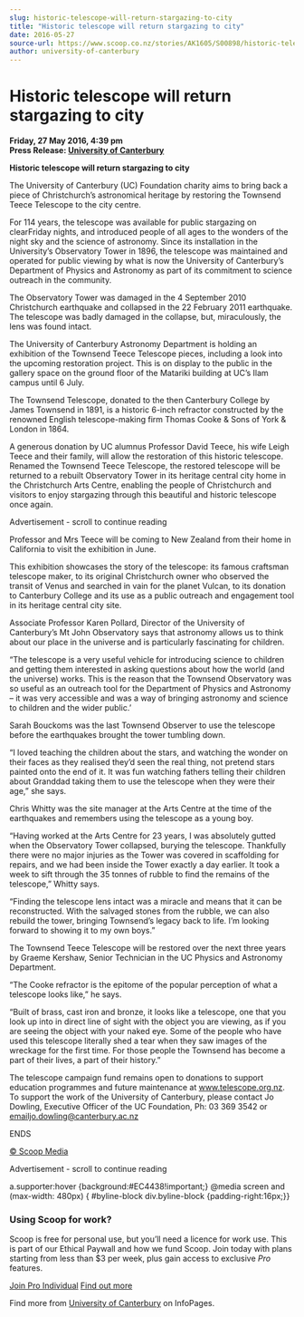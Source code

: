 ```yaml
---
slug: historic-telescope-will-return-stargazing-to-city
title: "Historic telescope will return stargazing to city"
date: 2016-05-27
source-url: https://www.scoop.co.nz/stories/AK1605/S00898/historic-telescope-will-return-stargazing-to-city.htm
author: university-of-canterbury
---
```

Historic telescope will return stargazing to city
=================================================

**Friday, 27 May 2016, 4:39 pm**  
**Press Release: [University of Canterbury](https://info.scoop.co.nz/University_of_Canterbury)**

**Historic telescope will return stargazing to city**

The University of Canterbury (UC) Foundation charity aims to bring back a piece of Christchurch’s astronomical heritage by restoring the Townsend Teece Telescope to the city centre.

For 114 years, the telescope was available for public stargazing on clearFriday nights, and introduced people of all ages to the wonders of the night sky and the science of astronomy. Since its installation in the University’s Observatory Tower in 1896, the telescope was maintained and operated for public viewing by what is now the University of Canterbury’s Department of Physics and Astronomy as part of its commitment to science outreach in the community.

The Observatory Tower was damaged in the 4 September 2010 Christchurch earthquake and collapsed in the 22 February 2011 earthquake. The telescope was badly damaged in the collapse, but, miraculously, the lens was found intact.

The University of Canterbury Astronomy Department is holding an exhibition of the Townsend Teece Telescope pieces, including a look into the upcoming restoration project. This is on display to the public in the gallery space on the ground floor of the Matariki building at UC’s Ilam campus until 6 July.

The Townsend Telescope, donated to the then Canterbury College by James Townsend in 1891, is a historic 6-inch refractor constructed by the renowned English telescope-making firm Thomas Cooke & Sons of York & London in 1864.

A generous donation by UC alumnus Professor David Teece, his wife Leigh Teece and their family, will allow the restoration of this historic telescope. Renamed the Townsend Teece Telescope, the restored telescope will be returned to a rebuilt Observatory Tower in its heritage central city home in the Christchurch Arts Centre, enabling the people of Christchurch and visitors to enjoy stargazing through this beautiful and historic telescope once again.

Advertisement - scroll to continue reading





Professor and Mrs Teece will be coming to New Zealand from their home in California to visit the exhibition in June.

This exhibition showcases the story of the telescope: its famous craftsman telescope maker, to its original Christchurch owner who observed the transit of Venus and searched in vain for the planet Vulcan, to its donation to Canterbury College and its use as a public outreach and engagement tool in its heritage central city site.

Associate Professor Karen Pollard, Director of the University of Canterbury’s Mt John Observatory says that astronomy allows us to think about our place in the universe and is particularly fascinating for children.

“The telescope is a very useful vehicle for introducing science to children and getting them interested in asking questions about how the world (and the universe) works. This is the reason that the Townsend Observatory was so useful as an outreach tool for the Department of Physics and Astronomy – it was very accessible and was a way of bringing astronomy and science to children and the wider public.’

Sarah Bouckoms was the last Townsend Observer to use the telescope before the earthquakes brought the tower tumbling down.

“I loved teaching the children about the stars, and watching the wonder on their faces as they realised they’d seen the real thing, not pretend stars painted onto the end of it. It was fun watching fathers telling their children about Granddad taking them to use the telescope when they were their age,” she says.

Chris Whitty was the site manager at the Arts Centre at the time of the earthquakes and remembers using the telescope as a young boy.

“Having worked at the Arts Centre for 23 years, I was absolutely gutted when the Observatory Tower collapsed, burying the telescope. Thankfully there were no major injuries as the Tower was covered in scaffolding for repairs, and we had been inside the Tower exactly a day earlier. It took a week to sift through the 35 tonnes of rubble to find the remains of the telescope,” Whitty says.

“Finding the telescope lens intact was a miracle and means that it can be reconstructed. With the salvaged stones from the rubble, we can also rebuild the tower, bringing Townsend’s legacy back to life. I’m looking forward to showing it to my own boys.”

The Townsend Teece Telescope will be restored over the next three years by Graeme Kershaw, Senior Technician in the UC Physics and Astronomy Department.

“The Cooke refractor is the epitome of the popular perception of what a telescope looks like,” he says.

“Built of brass, cast iron and bronze, it looks like a telescope, one that you look up into in direct line of sight with the object you are viewing, as if you are seeing the object with your naked eye. Some of the people who have used this telescope literally shed a tear when they saw images of the wreckage for the first time. For those people the Townsend has become a part of their lives, a part of their history.”

The telescope campaign fund remains open to donations to support education programmes and future maintenance at www.telescope.org.nz. To support the work of the University of Canterbury, please contact Jo Dowling, Executive Officer of the UC Foundation, Ph: 03 369 3542 or emailjo.dowling@canterbury.ac.nz

ENDS

[© Scoop Media](http://www.scoop.co.nz/about/terms.html)  

Advertisement - scroll to continue reading



a.supporter:hover {background:#EC4438!important;} @media screen and (max-width: 480px) { #byline-block div.byline-block {padding-right:16px;}}

### Using Scoop for work?

Scoop is free for personal use, but you’ll need a licence for work use. This is part of our Ethical Paywall and how we fund Scoop. Join today with plans starting from less than $3 per week, plus gain access to exclusive _Pro_ features.  
  
[Join Pro Individual](https://pro.scoop.co.nz/Individual/?from=ProIn24) [Find out more](https://pro.scoop.co.nz/using-scoop-for-work/?from=ProIn24)

Find more from [University of Canterbury](https://info.scoop.co.nz/University_of_Canterbury) on InfoPages.